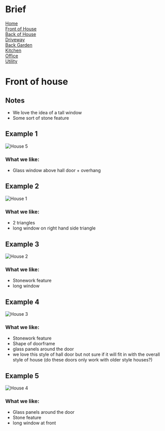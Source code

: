 
# Brief
[Home](/house/) <br/>
[Front of House](front.md) <br/>
[Back of House](back.md) <br/>
[Driveway](driveway.md) <br/>
[Back Garden](garden.md) <br/>
[Kitchen](kitchen.md) <br/>
[Office](office.md) <br/>
[Utility](utility.md) <br/>

# Front of house 

## Notes
- We love the idea of a tall window
- Some sort of stone feature 

## Example 1
![House 5](images/front/5.png "House 5")

### What we like:
- Glass window above hall door + overhang


## Example 2
![House 1](images/front/1.jpeg "House 1")

### What we like:
- 2 triangles
- long window on right hand side triangle

## Example 3
![House 2](images/front/2.jpeg "House 2")

### What we like:
- Stonework feature 
- long window

## Example 4
![House 3](images/front/3.jpeg "House 3")

### What we like:
- Stonework feature 
- Shape of doorframe
- glass panels around the door
- we love this style of hall door but not sure if it will fit in with the overall style of house (do these doors only work with older style houses?) 

## Example 5
![House 4](images/front/4.jpeg "House 4")

### What we like:
- Glass panels around the door
- Stone feature
- long window at front
